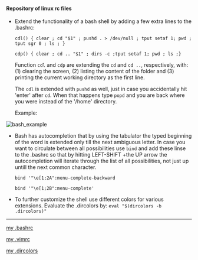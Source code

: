 #### Repository of linux rc files

 - Extend the functionality of a bash shell by adding a few extra lines to the .bashrc:

	`cdl() { clear ; cd "$1" ; pushd . > /dev/null ; tput setaf 1; pwd ; tput sgr 0 ; ls ; }`

	`cdp() { clear ; cd .. "$1" ; dirs -c ;tput setaf 1; pwd ; ls ;}`

	Function `cdl` and `cdp` are extending the `cd` and `cd ..`, respectively,
	with: (1) clearing the screen, (2) listing the content of the folder and (3)
	printing the current working directory as the first line.  


	The `cdl` is extended with `pushd` as well, just in case you accidentally hit 'enter' after `cd`. When that happens 
	type `popd` and you are back where you were instead of the '/home' directory. 

	Example:

![bash_example](https://raw.github.com/bkocis/linux_rc-s/master/bash_prompt.gif)


 - Bash has autocompletion that by using the tabulator the typed beginning of the word is extended only till the next ambiguous letter.
	In case you want to circulate between all possibilities use `bind` and add these linse to the .bashrc so that by hitting LEFT-SHIFT +the UP arrow the autocompletion will iterate through the list of all possibilities, not just up untill the next common character. 

	`bind '"\e[1;2A":menu-complete-backward`

	`bind '"\e[1;2B":menu-complete'`




 - To further customize the shell use different colors for various extensions.
	Evaluate the .dircolors by:
	`eval "$(dircolors -b .dircolors)"`

---
[my .bashrc](https://github.com/bkocis/linux_rc-s/blob/master/bashrc)


[my .vimrc](https://github.com/bkocis/linux_rc-s/blob/master/vimrc)


[my .dircolors](https://github.com/bkocis/linux_rc-s/blob/master/dircolors)


 


